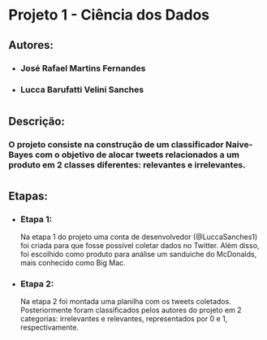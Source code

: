 # Projeto 1 - Ciência dos Dados

## Autores:
  * ### José Rafael Martins Fernandes
  * ### Lucca Barufatti Velini Sanches 

#

## Descrição:

### O projeto consiste na construção de um classificador Naive-Bayes com o objetivo de alocar tweets relacionados a um produto em 2 classes diferentes: relevantes e irrelevantes. 

#

## Etapas:
* ### Etapa 1:
    Na etapa 1 do projeto uma conta de desenvolvedor (@LuccaSanches1) foi criada para que fosse possível coletar dados no Twitter. Além disso, foi escolhido como produto para análise um sanduiche do McDonalds, mais conhecido como Big Mac.  


* ### Etapa 2: 
    Na etapa 2 foi montada uma planilha com os tweets coletados. Posteriormente foram classificados pelos autores do projeto em 2 categorias: irrelevantes e relevantes, representados por 0 e 1, respectivamente.  

